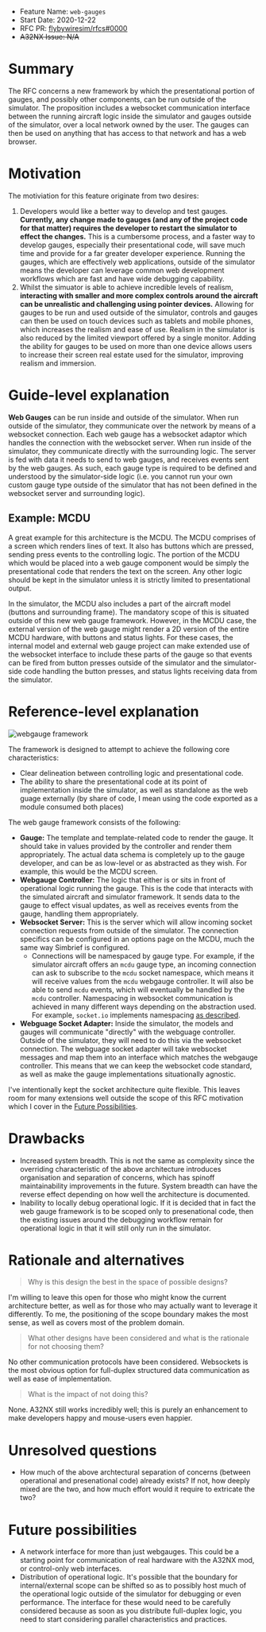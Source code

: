 - Feature Name: `web-gauges`
- Start Date: 2020-12-22
- RFC PR: [flybywiresim/rfcs#0000](https://github.com/flybywiresim/rfcs/pull/7)
- ~~A32NX Issue: N/A~~

# Summary
[summary]: #summary

The RFC concerns a new framework by which the presentational portion of gauges, and possibly other components, can be run outside of the simulator. The proposition includes a websocket communication interface between the running aircraft logic inside the simulator and gauges outside of the simulator, over a local network owned by the user. The gauges can then be used on anything that has access to that network and has a web browser.

# Motivation
[motivation]: #motivation

The motiviation for this feature originate from two desires:

1. Developers would like a better way to develop and test gauges. **Currently, any change made to gauges (and any of the project code for that matter) requires the developer to restart the simulator to effect the changes.** This is a cumbersome process, and a faster way to develop gauges, especially their presentational code, will save much time and provide for a far greater developer experience. Running the gauges, which are effectively web applications, outside of the simulator means the developer can leverage common web development workflows which are fast and have wide debugging capability.
2. Whilst the simuator is able to achieve incredible levels of realism, **interacting with smaller and more complex controls around the aircraft can be unrealistic and challenging using pointer devices.** Allowing for gauges to be run and used outside of the simulator, controls and gauges can then be used on touch devices such as tablets and mobile phones, which increases the realism and ease of use. Realism in the simulator is also reduced by the limited viewport offered by a single monitor. Adding the ability for gauges to be used on more than one device allows users to increase their screen real estate used for the simulator, improving realism and immersion.

# Guide-level explanation
[guide-level-explanation]: #guide-level-explanation

**Web Gauges** can be run inside and outside of the simulator. When run outside of the simulator, they communicate over the network by means of a websocket connection. Each web gauge has a websocket adaptor which handles the connection with the websocket server. When run inside of the simulator, they communicate directly with the surrounding logic. The server is fed with data it needs to send to web gauges, and receives events sent by the web gauges. As such, each gauge type is required to be defined and understood by the simulator-side logic (i.e. you cannot run your own custom gauge type outside of the simulator that has not been defined in the websocket server and surrounding logic).

## Example: MCDU

A great example for this architecture is the MCDU. The MCDU comprises of a screen which renders lines of text. It also has buttons which are pressed, sending press events to the controlling logic. The portion of the MCDU which would be placed into a web gauge component would be simply the presentational code that renders the text on the screen. Any other logic should be kept in the simulator unless it is strictly limited to presentational output.

In the simulator, the MCDU also includes a part of the aircraft model (buttons and surrounding frame). The mandatory scope of this is situated outside of this new web gauge framework. However, in the MCDU case, the external version of the web gauge might render a 2D version of the entire MCDU hardware, with buttons and status lights. For these cases, the internal model and external web gauge project can make extended use of the websocket interface to include these parts of the gauge so that events can be fired from button presses outside of the simulator and the simulator-side code handling the button presses, and status lights receiving data from the simulator.

# Reference-level explanation
[reference-level-explanation]: #reference-level-explanation

![webgauge framework](https://user-images.githubusercontent.com/8268040/102900973-f2736800-4464-11eb-81c7-7a66e24f0819.png)

The framework is designed to attempt to achieve the following core characteristics:

* Clear delineation between controlling logic and presentational code.
* The ability to share the presentational code at its point of implementation inside the simulator, as well as standalone as the web guage externally (by share of code, I mean using the code exported as a module consumed both places)

The web gauge framework consists of the following:

* **Gauge:** The template and template-related code to render the gauge. It should take in values provided by the controller and render them appropriately. The actual data schema is completely up to the gauge developer, and can be as low-level or as abstracted as they wish. For example, this would be the MCDU screen.
* **Webgauge Controller:** The logic that either is or sits in front of operational logic running the gauge. This is the code that interacts with the simulated aircraft and simulator framework. It sends data to the gauge to effect visual updates, as well as receives events from the gauge, handling them appropriately.
* **Websocket Server:** This is the server which will allow incoming socket connection requests from outside of the simulator. The connection specifics can be configured in an options page on the MCDU, much the same way Simbrief is configured.
  * Connections will be namespaced by gauge type. For example, if the simulator aircraft offers an `mcdu` gauge type, an incoming connection can ask to subscribe to the `mcdu` socket namespace, which means it will receive values from the `mcdu` webgauge controller. It will also be able to send `mcdu` events, which will eventually be handled by the `mcdu` controller. Namespacing in websocket communication is achieved in many different ways depending on the abstraction used. For example, `socket.io` implements namespacing [as described](https://socket.io/docs/v3/namespaces/).
* **Webguage Socket Adapter:** Inside the simulator, the models and gauges will communicate "directly" with the webguage controller. Outside of the simulator, they will need to do this via the websocket connection. The webguage socket adapter will take websocket messages and map them into an interface which matches the webgauge controller. This means that we can keep the websocket code standard, as well as make the gauge implementations situationally agnostic.

I've intentionally kept the socket architecture quite flexible. This leaves room for many extensions well outside the scope of this RFC motivation which I cover in the [Future Possibilities](#future-possibilities).

# Drawbacks
[drawbacks]: #drawbacks

- Increased system breadth. This is not the same as complexity since the overriding characteristic of the above architecture introduces organisation and separation of concerns, which has spinoff maintainability improvements in the future. System breadth can have the reverse effect depending on how well the architecture is documented.
- Inability to locally debug operational logic. If it is decided that in fact the web gauge framework is to be scoped only to presenational code, then the existing issues around the debugging workflow remain for operational logic in that it will still only run in the simulator.

# Rationale and alternatives
[rationale-and-alternatives]: #rationale-and-alternatives

> Why is this design the best in the space of possible designs?

I'm willing to leave this open for those who might know the current architecture better, as well as for those who may actually want to leverage it differently. To me, the positioning of the scope boundary makes the most sense, as well as covers most of the problem domain.

> What other designs have been considered and what is the rationale for not choosing them?

No other communication protocols have been considered. Websockets is the most obvious option for full-duplex structured data communication as well as ease of implementation.

> What is the impact of not doing this?

None. A32NX still works incredibly well; this is purely an enhancement to make developers happy and mouse-users even happier.

# Unresolved questions
[unresolved-questions]: #unresolved-questions

- How much of the above archtectural separation of concerns (between operational and presenational code) already exists? If not, how deeply mixed are the two, and how much effort would it require to extricate the two?

# Future possibilities
[future-possibilities]: #future-possibilities

- A network interface for more than just webgauges. This could be a starting point for communication of real hardware with the A32NX mod, or control-only web interfaces.
- Distribution of operational logic. It's possible that the boundary for internal/external scope can be shifted so as to possibly host much of the operational logic outside of the simulator for debugging or even performance. The interface for these would need to be carefully considered because as soon as you distribute full-duplex logic, you need to start considering parallel characteristics and practices.
